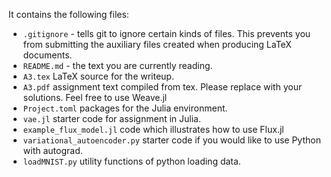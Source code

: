 It contains the following files:

* `.gitignore` - tells git to ignore certain kinds of files. This prevents you from submitting the auxiliary files created when producing LaTeX documents.
* `README.md` - the text you are currently reading.
* `A3.tex` LaTeX source for the writeup.
* `A3.pdf` assignment text compiled from tex. Please replace with your solutions. Feel free to use Weave.jl 
* `Project.toml` packages for the Julia environment.
* `vae.jl` starter code for assignment in Julia.
* `example_flux_model.jl` code which illustrates how to use Flux.jl
* `variational_autoencoder.py` starter code if you would like to use Python with autograd.
* `loadMNIST.py` utility functions of python loading data.

